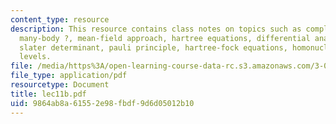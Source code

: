 ```yaml
---
content_type: resource
description: This resource contains class notes on topics such as complexity of the
  many-body ?, mean-field approach, hartree equations, differential analyzer, spin-statistics,
  slater determinant, pauli principle, hartree-fock equations, homonuclear diatomic
  levels.
file: /media/https%3A/open-learning-course-data-rc.s3.amazonaws.com/3-012-fundamentals-of-materials-science-fall-2005/9864ab8a61552e98fbdf9d6d05012b10_lec11b.pdf
file_type: application/pdf
resourcetype: Document
title: lec11b.pdf
uid: 9864ab8a-6155-2e98-fbdf-9d6d05012b10
---
```

